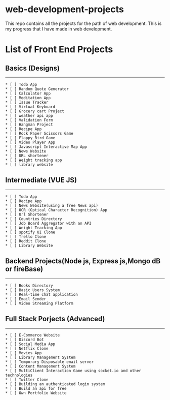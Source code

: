 # web-development-projects
This repo contains all the projects for the path of web development. This is my progress that I have made in web development. 

# List of Front End Projects

  ## Basics (Designs)
  -------------------------------
  
    * [ ] Todo App
    * [ ] Random Quote Generator
    * [ ] Calculator App
    * [ ] Meditation App
    * [ ] Issue Tracker
    * [ ] Virtual Keyboard
    * [ ] Grocery cart Project
    * [ ] weather api app
    * [ ] Validation Form
    * [ ] Hangman Project
    * [ ] Recipe App 
    * [ ] Rock Paper Scissors Game
    * [ ] Flappy Bird Game
    * [ ] Video Player App
    * [ ] Javascript Interactive Map App
    * [ ] News Website
    * [ ] URL shortener
    * [ ] Weight tracking app
    * [ ] library website
   
   ## Intermediate (VUE JS)
   -----------------------
   
    * [ ] Todo App
    * [ ] Recipe App
    * [ ] News Website(using a free News api)
    * [ ] OCR (Optical Character Recognition) App
    * [ ] Url Shortener
    * [ ] Countries Directory
    * [ ] Job Board Aggregator with an API
    * [ ] Weight Tracking App
    * [ ] spotify UI Clone
    * [ ] Trello Clone
    * [ ] Reddit Clone
    * [ ] Library Website
   
   ## Backend Projects(Node js, Express js,Mongo dB or fireBase)
   ---------------------------------------------------
   
    * [ ] Books Directory
    * [ ] Basic Users System
    * [ ] Real-time chat application
    * [ ] Email Sender
    * [ ] Video Streaming Platform
    
   ## Full Stack Porjects (Advanced)
   ------------------------ 
   
    * [ ] E-Commerce Website
    * [ ] Discord Bot
    * [ ] Social Media App
    * [ ] Netflix Clone
    * [ ] Movies App
    * [ ] Library Management System
    * [ ] Temporary Disposable email server
    * [ ] Content Management System
    * [ ] MultiClient Interaction Game using socket.io and other technologies
    * [ ] Twitter Clone
    * [ ] Building an authenticated login system
    * [ ] Build an api for free 
    * [ ] Own Portfolio Website
   
